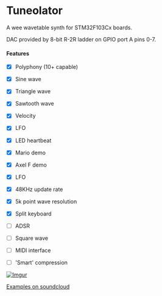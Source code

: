 # Tuneolator

A wee wavetable synth for STM32F103Cx boards.

DAC provided by 8-bit R-2R ladder on GPIO port A pins 0-7.

#### Features
- [x] Polyphony (10+ capable)
- [x] Sine wave
- [x] Triangle wave
- [x] Sawtooth wave
- [x] Velocity
- [x] LFO
- [x] LED heartbeat
- [x] Mario demo
- [x] Axel F demo
- [x] LFO
- [x] 48KHz update rate
- [x] 5k point wave resolution
- [x] Split keyboard

- [ ] ADSR
- [ ] Square wave
- [ ] MIDI interface
- [ ] 'Smart' compression


[![Imgur](https://i.imgur.com/Zxr6q0im.png)](https://i.imgur.com/Zxr6q0i.png)

[Examples on soundcloud](https://soundcloud.com/user-386388169-92353866/sets/tuneolator-examples)
